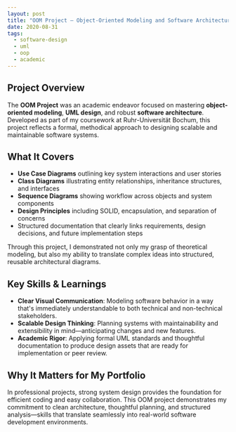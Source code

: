 ```yaml
---
layout: post
title: "OOM Project – Object-Oriented Modeling and Software Architecture"
date: 2020-08-31
tags:
  - software-design
  - uml
  - oop
  - academic
---
```


## Project Overview

The **OOM Project** was an academic endeavor focused on mastering **object-oriented modeling**, **UML design**, and robust **software architecture**. 
Developed as part of my coursework at Ruhr-Universität Bochum, this project reflects a formal, methodical approach to designing scalable and maintainable software systems.


## What It Covers

- **Use Case Diagrams** outlining key system interactions and user stories  
- **Class Diagrams** illustrating entity relationships, inheritance structures, and interfaces  
- **Sequence Diagrams** showing workflow across objects and system components  
- **Design Principles** including SOLID, encapsulation, and separation of concerns  
- Structured documentation that clearly links requirements, design decisions, and future implementation steps  

Through this project, I demonstrated not only my grasp of theoretical modeling, but also my ability to translate complex ideas into structured, reusable architectural diagrams.

## Key Skills & Learnings

- **Clear Visual Communication**: Modeling software behavior in a way that's immediately understandable to both technical and non-technical stakeholders.  
- **Scalable Design Thinking**: Planning systems with maintainability and extensibility in mind—anticipating changes and new features.  
- **Academic Rigor**: Applying formal UML standards and thoughtful documentation to produce design assets that are ready for implementation or peer review.  


## Why It Matters for My Portfolio

In professional projects, strong system design provides the foundation for efficient coding and easy collaboration. This OOM project demonstrates my commitment to clean architecture, thoughtful planning, and structured analysis—skills that translate seamlessly into real-world software development environments.
